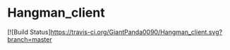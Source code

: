 # Hangman_client

[![Build Status]https://travis-ci.org/GiantPanda0090/Hangman_client.svg?branch=master
